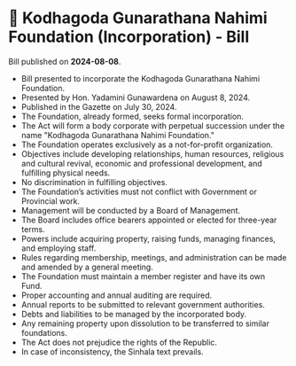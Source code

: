 # 📄  Kodhagoda Gunarathana Nahimi Foundation (Incorporation) - Bill

Bill published on **2024-08-08**.

- Bill presented to incorporate the Kodhagoda Gunarathana Nahimi Foundation.
- Presented by Hon. Yadamini Gunawardena on August 8, 2024.
- Published in the Gazette on July 30, 2024.
- The Foundation, already formed, seeks formal incorporation.
- The Act will form a body corporate with perpetual succession under the name "Kodhagoda Gunarathana Nahimi Foundation."
- The Foundation operates exclusively as a not-for-profit organization.
- Objectives include developing relationships, human resources, religious and cultural revival, economic and professional development, and fulfilling physical needs.
- No discrimination in fulfilling objectives.
- The Foundation’s activities must not conflict with Government or Provincial work.
- Management will be conducted by a Board of Management.
- The Board includes office bearers appointed or elected for three-year terms.
- Powers include acquiring property, raising funds, managing finances, and employing staff.
- Rules regarding membership, meetings, and administration can be made and amended by a general meeting.
- The Foundation must maintain a member register and have its own Fund.
- Proper accounting and annual auditing are required.
- Annual reports to be submitted to relevant government authorities.
- Debts and liabilities to be managed by the incorporated body.
- Any remaining property upon dissolution to be transferred to similar foundations.
- The Act does not prejudice the rights of the Republic.
- In case of inconsistency, the Sinhala text prevails.
